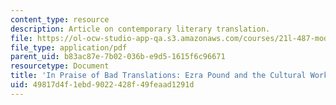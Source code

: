 ```yaml
---
content_type: resource
description: Article on contemporary literary translation.
file: https://ol-ocw-studio-app-qa.s3.amazonaws.com/courses/21l-487-modern-poetry-spring-2002/49817d4f1ebd9022428f49feaad1291d_bad_trans1.pdf
file_type: application/pdf
parent_uid: b83ac87e-7b02-036b-e9d5-1615f6c96671
resourcetype: Document
title: 'In Praise of Bad Translations: Ezra Pound and the Cultural Work of Translation'
uid: 49817d4f-1ebd-9022-428f-49feaad1291d
---
```

